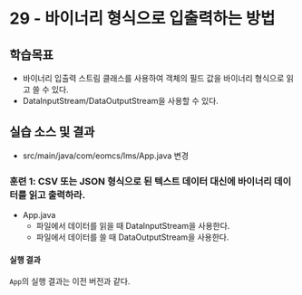 # 29 - 바이너리 형식으로 입출력하는 방법

## 학습목표

- 바이너리 입출력 스트림 클래스를 사용하여 객체의 필드 값을 바이너리 형식으로 읽고 쓸 수 있다.
- DataInputStream/DataOutputStream을 사용할 수 있다.
  
## 실습 소스 및 결과

- src/main/java/com/eomcs/lms/App.java 변경

### 훈련 1: CSV 또는 JSON 형식으로 된 텍스트 데이터 대신에 바이너리 데이터를 읽고 출력하라.  

- App.java
    - 파일에서 데이터를 읽을 때 DataInputStream을 사용한다.
    - 파일에서 데이터를 쓸 때 DataOutputStream을 사용한다.

#### 실행 결과

`App`의 실행 결과는 이전 버전과 같다.